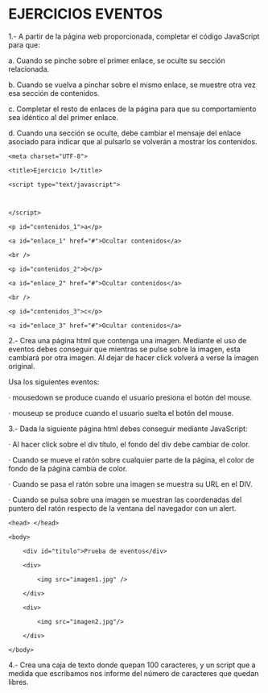 # EJERCICIOS EVENTOS

1.- A partir de la página web proporcionada, completar el código JavaScript para que:


a. Cuando se pinche sobre el primer enlace, se oculte su sección relacionada.

b. Cuando se vuelva a pinchar sobre el mismo enlace, se muestre otra vez esa sección de contenidos.            

c. Completar el resto de enlaces de la página para que su comportamiento sea idéntico al del primer enlace.

d. Cuando una sección se oculte, debe cambiar el mensaje del enlace asociado para indicar que al pulsarlo se volverán a mostrar los contenidos.

 

<html>

<head>

    <meta charset="UTF-8">

    <title>Ejercicio 1</title>

    <script type="text/javascript">



    </script>

</head>

<body>

    <p id="contenidos_1">a</p>

    <a id="enlace_1" href="#">Ocultar contenidos</a>

    <br />

    <p id="contenidos_2">b</p>

    <a id="enlace_2" href="#">Ocultar contenidos</a>

    <br />

    <p id="contenidos_3">c</p>

    <a id="enlace_3" href="#">Ocultar contenidos</a>

</body>

</html>



2.- Crea una página html que contenga una imagen. Mediante el uso de eventos debes conseguir que mientras se pulse sobre la imagen, esta cambiará por otra imagen. Al dejar de hacer click volverá a verse la imagen original.

Usa los siguientes eventos:

·         mousedown se produce cuando el usuario presiona el botón del mouse.

·         mouseup se produce cuando el usuario suelta el botón del mouse.



3.- Dada la siguiente página html debes conseguir mediante JavaScript:

·       Al hacer click sobre el div título, el fondo del div debe cambiar de color.

·       Cuando se mueve el ratón sobre cualquier parte de la página, el color de fondo de la página cambia de color.

·       Cuando se pasa el ratón sobre una imagen se muestra su URL en el DIV.

·       Cuando se pulsa sobre una imagen se muestran las coordenadas del puntero del ratón respecto de la ventana del navegador con un alert.

 

<html>

    <head> </head>

    <body>

        <div id="titulo">Prueba de eventos</div>

        <div>

            <img src="imagen1.jpg" />

        </div>

        <div>

            <img src="imagen2.jpg"/>

        </div>

    </body>

</html>



4.- Crea una caja de texto donde quepan 100 caracteres, y un script que a medida que escribamos nos informe del número de caracteres que quedan libres.

